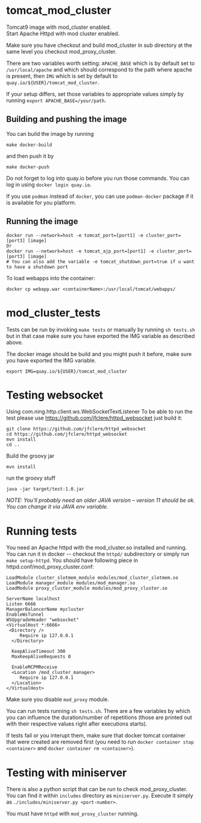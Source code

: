 # tomcat_mod_cluster
Tomcat9 image with mod_cluster enabled.  
Start Apache Httpd with mod cluster enabled.

Make sure you have checkout and build mod_cluster in sub directory at the same level you checkout mod_proxy_cluster.

There are two variables worth setting: `APACHE_BASE` which is by default set to `/usr/local/apache` and which should
correspond to the path where apache is present, then `IMG` which is set by default to
`quay.io/${USER}/tomcat_mod_cluster`.

If your setup differs, set those variables to appropriate values simply by running `export APACHE_BASE=/your/path`.

## Building and pushing the image

You can build the image by running

```
make docker-build
```
and then push it by

```
make docker-push
```

Do not forget to log into quay.io before you run those commands. You can log in using `docker login quay.io`.

If you use `podman` instead of `docker`, you can use `podman-docker` package if it is available for you platform.

## Running the image
```
docker run --network=host -e tomcat_port=[port1] -e cluster_port=[port3] [image]
Or
docker run --network=host -e tomcat_ajp_port=[port1] -e cluster_port=[port3] [image]
# You can also add the variable -e tomcat_shutdown_port=true if u want to have a shutdown port
```

To load webapps into the container:
```
docker cp webapp.war <containerName>:/usr/local/tomcat/webapps/
```

# mod_cluster_tests
Tests can be run by invoking `make tests` or manually by running `sh tests.sh` but in that case
make sure you have exported the IMG variable as described above.

The docker image should be build and you might push it before, make sure you have exported the IMG variable.
```
export IMG=quay.io/${USER}/tomcat_mod_cluster
```
# Testing websocket
Using com.ning.http.client.ws.WebSocketTextListener
To be able to run the test please use https://github.com/jfclere/httpd_websocket just build it:
```
git clone https://github.com/jfclere/httpd_websocket
cd https://github.com/jfclere/httpd_websocket
mvn install
cd ..
```
Build the groovy jar
```
mvn install
```
run the groovy stuff
```
java -jar target/test-1.0.jar
```

*NOTE: You'll probably need an older JAVA version – version 11 should be ok. You can change it via JAVA env variable.*

# Running tests
You need an Apache httpd with the mod_cluster.so installed and running. You can run it in docker -- checkout the `httpd/`
subdirectory or simply run `make setup-httpd`. You should have following piece in httpd.conf/mod_proxy_cluster.conf:

```
LoadModule cluster_slotmem_module modules/mod_cluster_slotmem.so
LoadModule manager_module modules/mod_manager.so
LoadModule proxy_cluster_module modules/mod_proxy_cluster.so

ServerName localhost
Listen 6666
ManagerBalancerName mycluster
EnableWsTunnel
WSUpgradeHeader "websocket"
<VirtualHost *:6666>
 <Directory />
     Require ip 127.0.0.1
  </Directory>

  KeepAliveTimeout 300
  MaxKeepAliveRequests 0

  EnableMCPMReceive
  <Location /mod_cluster_manager>
     Require ip 127.0.0.1
  </Location>
</VirtualHost>
```

Make sure you disable `mod_proxy` module.

You can run tests running `sh tests.sh`. There are a few variables by which you can influence the duration/number of
repetitions (those are printed out with their respective values right after executions starts).

If tests fail or you interupt them, make sure that docker tomcat container that were created are removed first
(you need to run `docker container stop <container>` and `docker container rm <container>`).

# Testing with miniserver
There is also a python script that can be run to check mod_proxy_cluster. You can find it within `includes` directory
as `miniserver.py`. Execute it simply as `./includes/miniserver.py <port-number>`.

You must have `httpd` with `mod_proxy_cluster` running.
